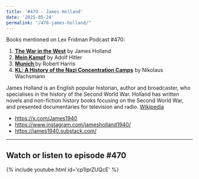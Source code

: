 ```yaml
---
title: '#470 - James Holland'
date: '2025-05-24'
permalink: "/470-james-holland/"
---
```


Books mentioned on Lex Fridman Podcast #470:

1. <b><a href="https://amzn.to/3ZzadYG" target="_blank" rel="sponsored noopener noreferrer">The War in the West</a></b> by James Holland
2. <b><a href="https://amzn.to/3Zy2mux" target="_blank" rel="sponsored noopener noreferrer">Mein Kampf</a></b> by Adolf Hitler
3. <b><a href="https://amzn.to/44SjA9F" target="_blank" rel="sponsored noopener noreferrer"> Munich </a></b> by Robert Harris
4. <b><a href="https://amzn.to/3HcqZqo" target="_blank" rel="sponsored noopener noreferrer">KL: A History of the Nazi Concentration Camps</a></b> by Nikolaus Wachsmann

<!--more-->

James Holland is an English popular historian, author and broadcaster, who specialises in the history of the Second World War. Holland has written novels and non-fiction history books focusing on the Second World War, and presented documentaries for television and radio. <a href="https://en.wikipedia.org/wiki/James_Holland_(author)" target="_blank">Wikipedia</a>

- <a href="https://x.com/James1940" target="_blank">https://x.com/James1940</a>
- <a href="https://www.instagram.com/jamesholland1940/" target="_blank">https://www.instagram.com/jamesholland1940/</a>
- <a href="https://james1940.substack.com/" target="_blank">https://james1940.substack.com/</a>

- - - - - -

## Watch or listen to episode #470

{% include youtube.html id='cp1lprZUQcE' %}